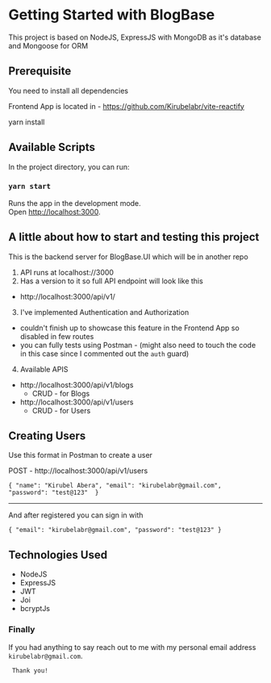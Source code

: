 # Getting Started with BlogBase

This project is based on NodeJS, ExpressJS with MongoDB as it's database and Mongoose for ORM

## Prerequisite

You need to install all dependencies

Frontend App is located in - https://github.com/Kirubelabr/vite-reactify

yarn install

## Available Scripts

In the project directory, you can run:

### `yarn start`

Runs the app in the development mode.\
Open [http://localhost:3000](http://localhost:3000).

## A little about how to start and testing this project

This is the backend server for BlogBase.UI which will be in another repo

1. API runs at localhost://3000
2. Has a version to it so full API endpoint will look like this

- http://localhost:3000/api/v1/

3. I've implemented Authentication and Authorization

- couldn't finish up to showcase this feature in the Frontend App so disabled in few routes
- you can fully tests using Postman - (might also need to touch the code in this case since I commented out the `auth` guard)

4. Available APIS

- http://localhost:3000/api/v1/blogs
  - CRUD - for Blogs
- http://localhost:3000/api/v1/users
  - CRUD - for Users

## Creating Users

Use this format in Postman to create a user

POST - http://localhost:3000/api/v1/users

`{
  "name": "Kirubel Abera",
  "email": "kirubelabr@gmail.com",
  "password": "test@123" 
}`

---

And after registered you can sign in with

`{
  "email": "kirubelabr@gmail.com",
  "password": "test@123"
}`

## Technologies Used

- NodeJS
- ExpressJS
- JWT
- Joi
- bcryptJs

### Finally

If you had anything to say reach out to me with my personal email address `kirubelabr@gmail.com`.

```
 Thank you!

```
